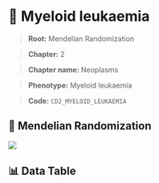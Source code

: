 # 🧪 Myeloid leukaemia

> **Root:** Mendelian Randomization

> **Chapter:** 2  

> **Chapter name:** Neoplasms

> **Phenotype:** Myeloid leukaemia  

> **Code:** `CD2_MYELOID_LEUKAEMIA`

## 🧬 Mendelian Randomization  

<img src="/MR/Figures/Forward/CD2_MYELOID_LEUKAEMIA.png"/>

## 📊 Data Table

<CsvTableMRF src="/MR_Data/Forward/CD2_MYELOID_LEUKAEMIA.csv"/>
